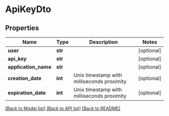 # ApiKeyDto

## Properties
Name | Type | Description | Notes
------------ | ------------- | ------------- | -------------
**user** | **str** |  | [optional] 
**api_key** | **str** |  | [optional] 
**application_name** | **str** |  | [optional] 
**creation_date** | **int** | Unix timestamp with milliseconds proximity | [optional] 
**expiration_date** | **int** | Unix timestamp with milliseconds proximity | [optional] 

[[Back to Model list]](../README.md#documentation-for-models) [[Back to API list]](../README.md#documentation-for-api-endpoints) [[Back to README]](../README.md)

